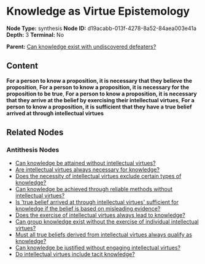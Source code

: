 # Knowledge as Virtue Epistemology

**Node Type:** synthesis
**Node ID:** d19acabb-013f-4278-8a52-84aea003e41a
**Depth:** 3
**Terminal:** No

**Parent:** [Can knowledge exist with undiscovered defeaters?](can-knowledge-exist-with-undiscovered-defeaters-antithesis-ac1220c3-dc3e-4266-96cc-d0be3c41d085.md)

## Content

**For a person to know a proposition, it is necessary that they believe the proposition**, **For a person to know a proposition, it is necessary for the proposition to be true**, **For a person to know a proposition, it is necessary that they arrive at the belief by exercising their intellectual virtues**, **For a person to know a proposition, it is sufficient that they have a true belief arrived at through intellectual virtues**

## Related Nodes

### Antithesis Nodes

- [Can knowledge be attained without intellectual virtues?](can-knowledge-be-attained-without-intellectual-virtues-antithesis-e0fe4d45-13d0-4b55-9fa8-3ed3fb7e2b56.md)
- [Are intellectual virtues always necessary for knowledge?](are-intellectual-virtues-always-necessary-for-knowledge-antithesis-277926f5-7221-40da-98cb-f511daf46fe8.md)
- [Does the necessity of intellectual virtues exclude certain types of knowledge?](does-the-necessity-of-intellectual-virtues-exclude-certain-types-of-knowledge-antithesis-c9e26505-56cb-4d9e-b7a4-438c6ed4914c.md)
- [Can knowledge be achieved through reliable methods without intellectual virtues?](can-knowledge-be-achieved-through-reliable-methods-without-intellectual-virtues-antithesis-9f17dfeb-f3d0-464d-b0fd-d3683238230e.md)
- [Is 'true belief arrived at through intellectual virtues' sufficient for knowledge if the belief is based on misleading evidence?](is-true-belief-arrived-at-through-intellectual-virtues-sufficient-for-knowledge-if-the-belief-is-based-on-misleading-evidence-antithesis-cd4e21f4-1512-4baf-be9c-fe569fbf89b8.md)
- [Does the exercise of intellectual virtues always lead to knowledge?](does-the-exercise-of-intellectual-virtues-always-lead-to-knowledge-antithesis-c0d805e8-67ce-4ce1-bb30-223dd1168538.md)
- [Can group knowledge exist without the exercise of individual intellectual virtues?](can-group-knowledge-exist-without-the-exercise-of-individual-intellectual-virtues-antithesis-25ad18ae-2922-4534-86ec-69c2935b498e.md)
- [Must all true beliefs derived from intellectual virtues always qualify as knowledge?](must-all-true-beliefs-derived-from-intellectual-virtues-always-qualify-as-knowledge-antithesis-c123eef0-836c-4908-95b8-291a9e45f1ec.md)
- [Can knowledge be justified without engaging intellectual virtues?](can-knowledge-be-justified-without-engaging-intellectual-virtues-antithesis-7aea397e-4dc5-45ce-a1c7-bdd3d1538844.md)
- [Do intellectual virtues include tacit knowledge?](do-intellectual-virtues-include-tacit-knowledge-antithesis-553b0aed-d88c-4e75-8b5d-fe6bf538944f.md)
